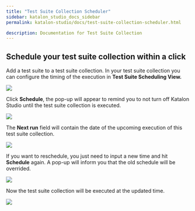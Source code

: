 ```yaml
---
title: "Test Suite Collection Scheduler"
sidebar: katalon_studio_docs_sidebar
permalink: katalon-studio/docs/test-suite-collection-scheduler.html

description: Documentation for Test Suite Collection
---
```


## Schedule your test suite collection within a click

Add a test suite to a test suite collection. In your test suite collection you can configure the timing of the execution in **Test Suite Scheduling View.**

![](https://github.com/katalon-studio/docs-images/raw/master/katalon-studio/docs/test-suite-collection-scheduler/Scheduler-1.jpg)

Click **Schedule**, the pop-up will appear to remind you to not turn off Katalon Studio until the test suite collection is executed.

![](https://github.com/katalon-studio/docs-images/raw/master/katalon-studio/docs/test-suite-collection-scheduler/Scheduler-2.jpg)

The **Next run** field will contain the date of the upcoming execution of this test suite collection. 

![](https://github.com/katalon-studio/docs-images/raw/master/katalon-studio/docs/test-suite-collection-scheduler/Scheduler-3.jpg)

If you want to reschedule, you just need to input a new time and hit **Schedule** again. A pop-up will inform you that the old schedule will be overrided.

![](https://github.com/katalon-studio/docs-images/raw/master/katalon-studio/docs/test-suite-collection-scheduler/Scheduler-4.jpg)

Now the test suite collection will be executed at the updated time.

![](https://github.com/katalon-studio/docs-images/raw/master/katalon-studio/docs/test-suite-collection-scheduler/Scheduler-5.jpg)
